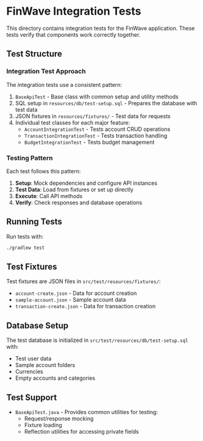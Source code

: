 # FinWave Integration Tests

This directory contains integration tests for the FinWave application. These tests verify that components work correctly together.

## Test Structure

### Integration Test Approach

The integration tests use a consistent pattern:

1. `BaseApiTest` - Base class with common setup and utility methods
2. SQL setup in `resources/db/test-setup.sql` - Prepares the database with test data
3. JSON fixtures in `resources/fixtures/` - Test data for requests
4. Individual test classes for each major feature:
   - `AccountIntegrationTest` - Tests account CRUD operations
   - `TransactionIntegrationTest` - Tests transaction handling
   - `BudgetIntegrationTest` - Tests budget management

### Testing Pattern

Each test follows this pattern:

1. **Setup**: Mock dependencies and configure API instances
2. **Test Data**: Load from fixtures or set up directly
3. **Execute**: Call API methods
4. **Verify**: Check responses and database operations

## Running Tests

Run tests with:

```bash
./gradlew test
```

## Test Fixtures

Test fixtures are JSON files in `src/test/resources/fixtures/`:

- `account-create.json` - Data for account creation
- `sample-account.json` - Sample account data
- `transaction-create.json` - Data for transaction creation

## Database Setup

The test database is initialized in `src/test/resources/db/test-setup.sql` with:

- Test user data
- Sample account folders
- Currencies
- Empty accounts and categories

## Test Support

- `BaseApiTest.java` - Provides common utilities for testing:
  - Request/response mocking
  - Fixture loading
  - Reflection utilities for accessing private fields 